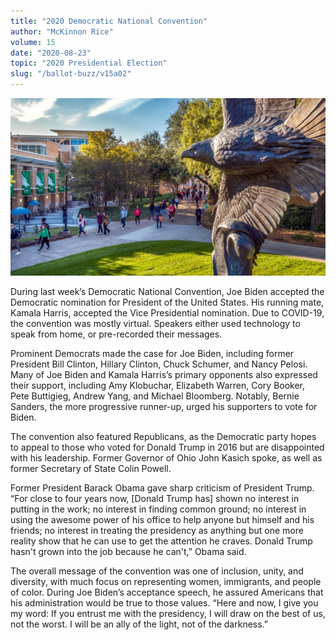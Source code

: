 ```yaml
---
title: "2020 Democratic National Convention"
author: "McKinnon Rice"
volume: 15
date: "2020-08-23"
topic: "2020 Presidential Election"
slug: "/ballot-buzz/v15a02"
---
```


![](./img/v15a01img.jpg)

During last week’s Democratic National Convention, Joe Biden accepted the Democratic nomination for President of the United States. His running mate, Kamala Harris, accepted the Vice Presidential nomination. Due to COVID-19, the convention was mostly virtual. Speakers either used technology to speak from home, or pre-recorded their messages.

Prominent Democrats made the case for Joe Biden, including former President Bill Clinton, Hillary Clinton, Chuck Schumer, and Nancy Pelosi. Many of Joe Biden and Kamala Harris’s primary opponents also expressed their support, including Amy Klobuchar, Elizabeth Warren, Cory Booker, Pete Buttigieg, Andrew Yang, and Michael Bloomberg. Notably, Bernie Sanders, the more progressive runner-up, urged his supporters to vote for Biden.

The convention also featured Republicans, as the Democratic party hopes to appeal to those who voted for Donald Trump in 2016 but are disappointed with his leadership. Former Governor of Ohio John Kasich spoke, as well as former Secretary of State Colin Powell.

Former President Barack Obama gave sharp criticism of President Trump. “For close to four years now, [Donald Trump has] shown no interest in putting in the work; no interest in finding common ground; no interest in using the awesome power of his office to help anyone but himself and his friends; no interest in treating the presidency as anything but one more reality show that he can use to get the attention he craves. Donald Trump hasn't grown into the job because he can't,” Obama said.

The overall message of the convention was one of inclusion, unity, and diversity, with much focus on representing women, immigrants, and people of color. During Joe Biden’s acceptance speech, he assured Americans that his administration would be true to those values. “Here and now, I give you my word: If you entrust me with the presidency, I will draw on the best of us, not the worst. I will be an ally of the light, not of the darkness.”